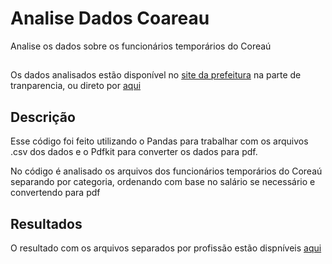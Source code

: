 # Analise Dados Coareau
 Analise os dados sobre os funcionários temporários do Coreaú
##

Os dados analisados estão disponível no <a href="https://www.coreau.ce.gov.br/site">site da prefeitura</a> na parte de tranparencia, ou direto por <a href="https://folha.governotransparente.com.br/230400401/foff/listar-por/funcionarios/202203/0/24">aqui</a>
## Descrição
 Esse código foi feito utilizando o Pandas para trabalhar com os arquivos .csv dos dados e o Pdfkit para converter os dados para pdf.
 
 No código é analisado os arquivos dos funcionários temporários do Coreaú separando por categoria, ordenando com base no salário se necessário e convertendo para pdf 
## Resultados
 O resultado com os arquivos separados por profissão estão dispníveis <a href="https://github.com/inaciolimaf/Analise-Dados-Coareau/tree/main/resultados">aqui</a>
